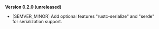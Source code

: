 **Version 0.2.0 (unreleased)**
 - [SEMVER_MINOR] Add optional features "rustc-serialize" and "serde" for serialization support.
